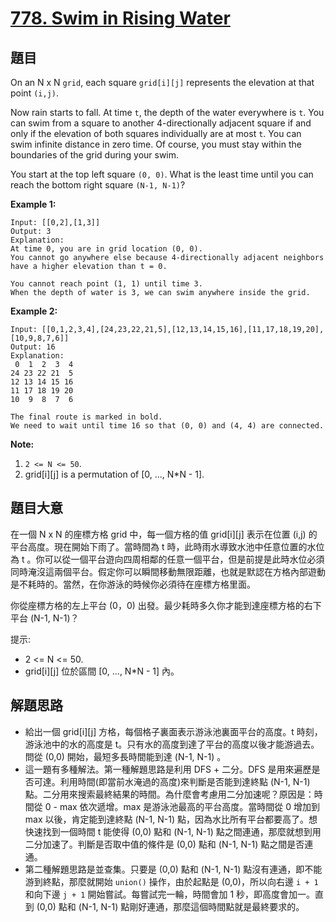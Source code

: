 # [778. Swim in Rising Water](https://leetcode.com/problems/swim-in-rising-water/)


## 題目

On an N x N `grid`, each square `grid[i][j]` represents the elevation at that point `(i,j)`.

Now rain starts to fall. At time `t`, the depth of the water everywhere is `t`. You can swim from a square to another 4-directionally adjacent square if and only if the elevation of both squares individually are at most `t`. You can swim infinite distance in zero time. Of course, you must stay within the boundaries of the grid during your swim.

You start at the top left square `(0, 0)`. What is the least time until you can reach the bottom right square `(N-1, N-1)`?

**Example 1:**

    Input: [[0,2],[1,3]]
    Output: 3
    Explanation:
    At time 0, you are in grid location (0, 0).
    You cannot go anywhere else because 4-directionally adjacent neighbors have a higher elevation than t = 0.
    
    You cannot reach point (1, 1) until time 3.
    When the depth of water is 3, we can swim anywhere inside the grid.

**Example 2:**

    Input: [[0,1,2,3,4],[24,23,22,21,5],[12,13,14,15,16],[11,17,18,19,20],[10,9,8,7,6]]
    Output: 16
    Explanation:
     0  1  2  3  4
    24 23 22 21  5
    12 13 14 15 16
    11 17 18 19 20
    10  9  8  7  6
    
    The final route is marked in bold.
    We need to wait until time 16 so that (0, 0) and (4, 4) are connected.

**Note:**

1. `2 <= N <= 50`.
2. grid[i][j] is a permutation of [0, ..., N*N - 1].

## 題目大意


在一個 N x N 的座標方格 grid 中，每一個方格的值 grid[i][j] 表示在位置 (i,j) 的平台高度。現在開始下雨了。當時間為 t 時，此時雨水導致水池中任意位置的水位為 t 。你可以從一個平台遊向四周相鄰的任意一個平台，但是前提是此時水位必須同時淹沒這兩個平台。假定你可以瞬間移動無限距離，也就是默認在方格內部遊動是不耗時的。當然，在你游泳的時候你必須待在座標方格里面。

你從座標方格的左上平台 (0，0) 出發。最少耗時多久你才能到達座標方格的右下平台 (N-1, N-1)？

提示:

- 2 <= N <= 50.
- grid[i][j] 位於區間 [0, ..., N*N - 1] 內。


## 解題思路

- 給出一個 grid[i][j] 方格，每個格子裏面表示游泳池裏面平台的高度。t 時刻，游泳池中的水的高度是 t。只有水的高度到達了平台的高度以後才能游過去。問從 (0,0) 開始，最短多長時間能到達 (N-1, N-1) 。
- 這一題有多種解法。第一種解題思路是利用 DFS + 二分。DFS 是用來遍歷是否可達。利用時間(即當前水淹過的高度)來判斷是否能到達終點 (N-1, N-1) 點。二分用來搜索最終結果的時間。為什麼會考慮用二分加速呢？原因是：時間從 0 - max 依次遞增。max 是游泳池最高的平台高度。當時間從 0 增加到 max 以後，肯定能到達終點 (N-1, N-1) 點，因為水比所有平台都要高了。想快速找到一個時間 t 能使得 (0,0) 點和 (N-1, N-1) 點之間連通，那麼就想到用二分加速了。判斷是否取中值的條件是 (0,0) 點和 (N-1, N-1) 點之間是否連通。
- 第二種解題思路是並查集。只要是 (0,0) 點和 (N-1, N-1) 點沒有連通，即不能游到終點，那麼就開始 `union()` 操作，由於起點是 (0,0)，所以向右邊 `i + 1` 和向下邊 `j + 1` 開始嘗試。每嘗試完一輪，時間會加 1 秒，即高度會加一。直到 (0,0) 點和 (N-1, N-1) 點剛好連通，那麼這個時間點就是最終要求的。